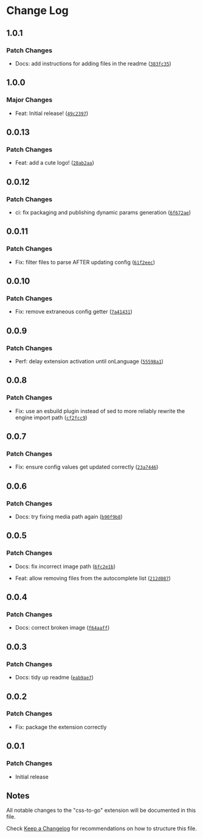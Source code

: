 # Change Log

## 1.0.1

### Patch Changes

- Docs: add instructions for adding files in the readme ([`383fc35`](https://github.com/martypenner/css-to-go/commit/383fc3576cb3ec5c7567f6953b8550ac478d10cc))

## 1.0.0

### Major Changes

- Feat: Initial release! ([`49c2397`](https://github.com/martypenner/css-to-go/commit/49c2397f16cd01fc961feb347ed32373ae454d15))

## 0.0.13

### Patch Changes

- Feat: add a cute logo! ([`28ab2aa`](https://github.com/martypenner/css-to-go/commit/28ab2aaf4b3e329992e4600defcac1eb84b79847))

## 0.0.12

### Patch Changes

- ci: fix packaging and publishing dynamic params generation ([`6f672ae`](https://github.com/martypenner/css-to-go/commit/6f672ae978485ca5b43dc737c68380078318f139))

## 0.0.11

### Patch Changes

- Fix: filter files to parse AFTER updating config ([`61f2eec`](https://github.com/martypenner/css-to-go/commit/61f2eec855749d5c2f5a4abb77cc924c9ed94b3c))

## 0.0.10

### Patch Changes

- Fix: remove extraneous config getter ([`7a41431`](https://github.com/martypenner/css-to-go/commit/7a4143118ce1e70cb03cc2759698230c2bf4aa62))

## 0.0.9

### Patch Changes

- Perf: delay extension activation until onLanguage ([`55598a1`](https://github.com/martypenner/css-to-go/commit/55598a132eb696220d951eddf727cdefa95ab907))

## 0.0.8

### Patch Changes

- Fix: use an esbuild plugin instead of sed to more reliably rewrite the engine import path ([`cf2fcc9`](https://github.com/martypenner/css-to-go/commit/cf2fcc952a3c5e21e40ea12b33dbaa3a652da5c0))

## 0.0.7

### Patch Changes

- Fix: ensure config values get updated correctly ([`23a7446`](https://github.com/martypenner/css-to-go/commit/23a744693e4ea4292d5e99ab13a84110f050f014))

## 0.0.6

### Patch Changes

- Docs: try fixing media path again ([`b90f9b8`](https://github.com/martypenner/css-to-go/commit/b90f9b81260a257830195639d0486b5ed477cefe))

## 0.0.5

### Patch Changes

- Docs: fix incorrect image path ([`6fc2e1b`](https://github.com/martypenner/css-to-go/commit/6fc2e1bd55b7eb47c7c7028183b0d7a43a93e3f4))

- Feat: allow removing files from the autocomplete list ([`212d087`](https://github.com/martypenner/css-to-go/commit/212d087c20443818cd9819f61f86df1a1878b658))

## 0.0.4

### Patch Changes

- Docs: correct broken image ([`f64aaff`](https://github.com/martypenner/css-to-go/commit/f64aaffc9d6e2640902dc3122ec21d5ab77874c3))

## 0.0.3

### Patch Changes

- Docs: tidy up readme ([`eab9ae7`](https://github.com/martypenner/css-to-go/commit/eab9ae70ee7cd9afbe1f61cec98522716b1e4553))

## 0.0.2

### Patch Changes

- Fix: package the extension correctly

## 0.0.1

### Patch Changes

- Initial release

## Notes

All notable changes to the "css-to-go" extension will be documented in this file.

Check [Keep a Changelog](http://keepachangelog.com/) for recommendations on how to structure this file.

